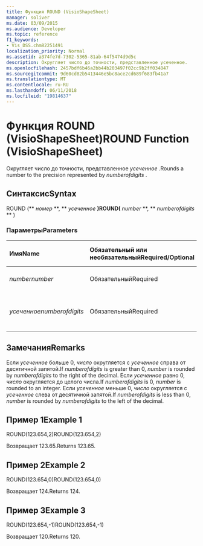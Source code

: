 ```yaml
---
title: Функция ROUND (VisioShapeSheet)
manager: soliver
ms.date: 03/09/2015
ms.audience: Developer
ms.topic: reference
f1_keywords:
- Vis_DSS.chm82251491
localization_priority: Normal
ms.assetid: a374fe7d-7302-5365-81ab-64f5474d9d5c
description: Округляет число до точности, представленное усеченное.
ms.openlocfilehash: 2457bdf6b46a2bb44b203497f02cc9b2ff034847
ms.sourcegitcommit: 9d60cd82b5413446e5bc8ace2cd689f683fb41a7
ms.translationtype: MT
ms.contentlocale: ru-RU
ms.lasthandoff: 06/11/2018
ms.locfileid: "19814637"
---
```

# <a name="round-function-visioshapesheet"></a><span data-ttu-id="fbd88-103">Функция ROUND (VisioShapeSheet)</span><span class="sxs-lookup"><span data-stu-id="fbd88-103">ROUND Function (VisioShapeSheet)</span></span>

<span data-ttu-id="fbd88-104">Округляет число до точности, представленное *усеченное* .</span><span class="sxs-lookup"><span data-stu-id="fbd88-104">Rounds a number to the precision represented by  *numberofdigits*  .</span></span> 
  
## <a name="syntax"></a><span data-ttu-id="fbd88-105">Синтаксис</span><span class="sxs-lookup"><span data-stu-id="fbd88-105">Syntax</span></span>

<span data-ttu-id="fbd88-106">ROUND (** *номер* **, ** *усеченное* **)</span><span class="sxs-lookup"><span data-stu-id="fbd88-106">ROUND(** *number* **, ** *numberofdigits* ** )</span></span> 
  
### <a name="parameters"></a><span data-ttu-id="fbd88-107">Параметры</span><span class="sxs-lookup"><span data-stu-id="fbd88-107">Parameters</span></span>

|<span data-ttu-id="fbd88-108">**Имя**</span><span class="sxs-lookup"><span data-stu-id="fbd88-108">**Name**</span></span>|<span data-ttu-id="fbd88-109">**Обязательный или необязательный**</span><span class="sxs-lookup"><span data-stu-id="fbd88-109">**Required/Optional**</span></span>|<span data-ttu-id="fbd88-110">**Тип данных**</span><span class="sxs-lookup"><span data-stu-id="fbd88-110">**Data Type**</span></span>|<span data-ttu-id="fbd88-111">**Описание**</span><span class="sxs-lookup"><span data-stu-id="fbd88-111">**Description**</span></span>|
|:-----|:-----|:-----|:-----|
| <span data-ttu-id="fbd88-112">_number_</span><span class="sxs-lookup"><span data-stu-id="fbd88-112">_number_</span></span> <br/> |<span data-ttu-id="fbd88-113">Обязательный</span><span class="sxs-lookup"><span data-stu-id="fbd88-113">Required</span></span>  <br/> |<span data-ttu-id="fbd88-114">**Число**</span><span class="sxs-lookup"><span data-stu-id="fbd88-114">**Number**</span></span> <br/> |<span data-ttu-id="fbd88-115">Номер для округления.</span><span class="sxs-lookup"><span data-stu-id="fbd88-115">The number to round off.</span></span>  <br/> |
| <span data-ttu-id="fbd88-116">_усеченное_</span><span class="sxs-lookup"><span data-stu-id="fbd88-116">_numberofdigits_</span></span> <br/> |<span data-ttu-id="fbd88-117">Обязательный</span><span class="sxs-lookup"><span data-stu-id="fbd88-117">Required</span></span>  <br/> |<span data-ttu-id="fbd88-118">**Число**</span><span class="sxs-lookup"><span data-stu-id="fbd88-118">**Number**</span></span> <br/> |<span data-ttu-id="fbd88-119">Число десятичных разрядов точности.</span><span class="sxs-lookup"><span data-stu-id="fbd88-119">The number of decimal places of precision.</span></span>  <br/> |
   
## <a name="remarks"></a><span data-ttu-id="fbd88-120">Замечания</span><span class="sxs-lookup"><span data-stu-id="fbd88-120">Remarks</span></span>

<span data-ttu-id="fbd88-121">Если _усеченное_ больше 0, _число_ округляется с _усеченное_ справа от десятичной запятой.</span><span class="sxs-lookup"><span data-stu-id="fbd88-121">If  _numberofdigits_ is greater than 0,  _number_ is rounded by  _numberofdigits_ to the right of the decimal.</span></span> <span data-ttu-id="fbd88-122">Если _усеченное_ равно 0, _число_ округляется до целого числа.</span><span class="sxs-lookup"><span data-stu-id="fbd88-122">If  _numberofdigits_ is 0,  _number_ is rounded to an integer.</span></span> <span data-ttu-id="fbd88-123">Если _усеченное_ меньше 0, _число_ округляется с _усеченное_ слева от десятичной запятой.</span><span class="sxs-lookup"><span data-stu-id="fbd88-123">If  _numberofdigits_ is less than 0,  _number_ is rounded by  _numberofdigits_ to the left of the decimal.</span></span> 
  
## <a name="example-1"></a><span data-ttu-id="fbd88-124">Пример 1</span><span class="sxs-lookup"><span data-stu-id="fbd88-124">Example 1</span></span>

<span data-ttu-id="fbd88-125">ROUND(123.654,2)</span><span class="sxs-lookup"><span data-stu-id="fbd88-125">ROUND(123.654,2)</span></span>
  
<span data-ttu-id="fbd88-126">Возвращает 123.65.</span><span class="sxs-lookup"><span data-stu-id="fbd88-126">Returns 123.65.</span></span>
  
## <a name="example-2"></a><span data-ttu-id="fbd88-127">Пример 2</span><span class="sxs-lookup"><span data-stu-id="fbd88-127">Example 2</span></span>

<span data-ttu-id="fbd88-128">ROUND(123.654,0)</span><span class="sxs-lookup"><span data-stu-id="fbd88-128">ROUND(123.654,0)</span></span>
  
<span data-ttu-id="fbd88-129">Возвращает 124.</span><span class="sxs-lookup"><span data-stu-id="fbd88-129">Returns 124.</span></span>
  
## <a name="example-3"></a><span data-ttu-id="fbd88-130">Пример 3</span><span class="sxs-lookup"><span data-stu-id="fbd88-130">Example 3</span></span>

<span data-ttu-id="fbd88-131">ROUND(123.654,-1)</span><span class="sxs-lookup"><span data-stu-id="fbd88-131">ROUND(123.654,-1)</span></span>
  
<span data-ttu-id="fbd88-132">Возвращает 120.</span><span class="sxs-lookup"><span data-stu-id="fbd88-132">Returns 120.</span></span>
  

